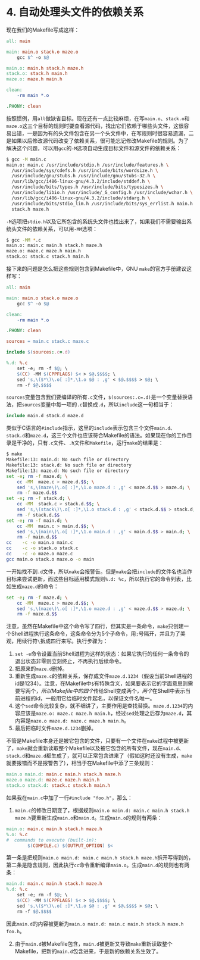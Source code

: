 # 4. 自动处理头文件的依赖关系

现在我们的Makefile写成这样：

```makefile
all: main

main: main.o stack.o maze.o
	gcc $^ -o $@

main.o: main.h stack.h maze.h
stack.o: stack.h main.h
maze.o: maze.h main.h

clean:
	-rm main *.o

.PHONY: clean
```

按照惯例，用`all`做缺省目标。现在还有一点比较麻烦，在写`main.o`、`stack.o`和`maze.o`这三个目标的规则时要查看源代码，找出它们依赖于哪些头文件，这很容易出错，一是因为有的头文件包含在另一个头文件中，在写规则时很容易遗漏，二是如果以后修改源代码改变了依赖关系，很可能忘记修改Makefile的规则。为了解决这个问题，可以用`gcc`的`-M`选项自动生成目标文件和源文件的依赖关系：

```bash
$ gcc -M main.c
main.o: main.c /usr/include/stdio.h /usr/include/features.h \
  /usr/include/sys/cdefs.h /usr/include/bits/wordsize.h \
  /usr/include/gnu/stubs.h /usr/include/gnu/stubs-32.h \
  /usr/lib/gcc/i486-linux-gnu/4.3.2/include/stddef.h \
  /usr/include/bits/types.h /usr/include/bits/typesizes.h \
  /usr/include/libio.h /usr/include/_G_config.h /usr/include/wchar.h \
  /usr/lib/gcc/i486-linux-gnu/4.3.2/include/stdarg.h \
  /usr/include/bits/stdio_lim.h /usr/include/bits/sys_errlist.h main.h \
  stack.h maze.h
```

`-M`选项把`stdio.h`以及它所包含的系统头文件也找出来了，如果我们不需要输出系统头文件的依赖关系，可以用`-MM`选项：

```bash
$ gcc -MM *.c
main.o: main.c main.h stack.h maze.h
maze.o: maze.c maze.h main.h
stack.o: stack.c stack.h main.h
```

接下来的问题是怎么把这些规则包含到Makefile中，GNU `make`的官方手册建议这样写：

```makefile
all: main

main: main.o stack.o maze.o
	gcc $^ -o $@

clean:
	-rm main *.o

.PHONY: clean

sources = main.c stack.c maze.c

include $(sources:.c=.d)

%.d: %.c
	set -e; rm -f $@; \
	$(CC) -MM $(CPPFLAGS) $< > $@.$$$$; \
	sed 's,\($*\)\.o[ :]*,\1.o $@ : ,g' < $@.$$$$ > $@; \
	rm -f $@.$$$$
```

`sources`变量包含我们要编译的所有`.c`文件，`$(sources:.c=.d)`是一个变量替换语法，把`sources`变量中每一项的`.c`替换成`.d`，所以`include`这一句相当于：

```makefile
include main.d stack.d maze.d
```

类似于C语言的`#include`指示，这里的`include`表示包含三个文件`main.d`、`stack.d`和`maze.d`，这三个文件也应该符合Makefile的语法。如果现在你的工作目录是干净的，只有`.c`文件、`.h`文件和`Makefile`，运行`make`的结果是：

```bash
$ make
Makefile:13: main.d: No such file or directory
Makefile:13: stack.d: No such file or directory
Makefile:13: maze.d: No such file or directory
set -e; rm -f maze.d; \
	cc -MM  maze.c > maze.d.$$; \
	sed 's,\(maze\)\.o[ :]*,\1.o maze.d : ,g' < maze.d.$$ > maze.d; \
	rm -f maze.d.$$
set -e; rm -f stack.d; \
	cc -MM  stack.c > stack.d.$$; \
	sed 's,\(stack\)\.o[ :]*,\1.o stack.d : ,g' < stack.d.$$ > stack.d; \
	rm -f stack.d.$$
set -e; rm -f main.d; \
	cc -MM  main.c > main.d.$$; \
	sed 's,\(main\)\.o[ :]*,\1.o main.d : ,g' < main.d.$$ > main.d; \
	rm -f main.d.$$
cc    -c -o main.o main.c
cc    -c -o stack.o stack.c
cc    -c -o maze.o maze.c
gcc main.o stack.o maze.o -o main
```

一开始找不到`.d`文件，所以`make`会报警告。但是`make`会把`include`的文件名也当作目标来尝试更新，而这些目标适用模式规则`%.d: %c`，所以执行它的命令列表，比如生成`maze.d`的命令：

```bash
set -e; rm -f maze.d; \
	cc -MM  maze.c > maze.d.$$; \
	sed 's,\(maze\)\.o[ :]*,\1.o maze.d : ,g' < maze.d.$$ > maze.d; \
	rm -f maze.d.$$
```

注意，虽然在Makefile中这个命令写了四行，但其实是一条命令，`make`只创建一个Shell进程执行这条命令，这条命令分为5个子命令，用`;`号隔开，并且为了美观，用续行符`\`拆成四行来写。执行步骤为：

1. `set -e`命令设置当前Shell进程为这样的状态：如果它执行的任何一条命令的退出状态非零则立刻终止，不再执行后续命令。
2. 把原来的`maze.d`删掉。
3. 重新生成`maze.c`的依赖关系，保存成文件`maze.d.1234`（假设当前Shell进程的id是1234）。注意，在Makefile中`$`有特殊含义，如果要表示它的字面意思则需要写两个$，所以Makefile中的四个$传给Shell变成两个$，两个$在Shell中表示当前进程的id，一般用它给临时文件起名，以保证文件名唯一。
4. 这个`sed`命令比较复杂，就不细讲了，主要作用是查找替换。`maze.d.1234`的内容应该是`maze.o: maze.c maze.h main.h`，经过`sed`处理之后存为`maze.d`，其内容是`maze.o maze.d: maze.c maze.h main.h`。
5. 最后把临时文件`maze.d.1234`删掉。

不管是Makefile本身还是被它包含的文件，只要有一个文件在`make`过程中被更新了，`make`就会重新读取整个Makefile以及被它包含的所有文件，现在`main.d`、`stack.d`和`maze.d`都生成了，就可以正常包含进来了（假如这时还没有生成，`make`就要报错而不是报警告了），相当于在Makefile中添了三条规则：

```makefile
main.o main.d: main.c main.h stack.h maze.h
maze.o maze.d: maze.c maze.h main.h
stack.o stack.d: stack.c stack.h main.h
```

如果我在`main.c`中加了一行`#include "foo.h"`，那么：

1. `main.c`的修改日期变了，根据规则`main.o main.d: main.c main.h stack.h maze.h`要重新生成`main.o`和`main.d`。生成`main.o`的规则有两条：

```makefile
main.o: main.c main.h stack.h maze.h
%.o: %.c
#  commands to execute (built-in):
        $(COMPILE.c) $(OUTPUT_OPTION) $<
```

第一条是把规则`main.o main.d: main.c main.h stack.h maze.h`拆开写得到的，第二条是隐含规则，因此执行`cc`命令重新编译`main.o`。生成`main.d`的规则也有两条：

```makefile
main.d: main.c main.h stack.h maze.h
%.d: %.c
	set -e; rm -f $@; \
	$(CC) -MM $(CPPFLAGS) $< > $@.$$$$; \
	sed 's,\($*\)\.o[ :]*,\1.o $@ : ,g' < $@.$$$$ > $@; \
	rm -f $@.$$$$
```

因此`main.d`的内容被更新为`main.o main.d: main.c main.h stack.h maze.h foo.h`。

2. 由于`main.d`被Makefile包含，`main.d`被更新又导致`make`重新读取整个Makefile，把新的`main.d`包含进来，于是新的依赖关系生效了。 